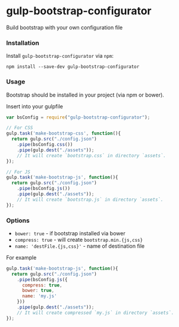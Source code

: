 # gulp-bootstrap-configurator
Build bootstrap with your own configuration file

### Installation
Install `gulp-bootstrap-configurator` via `npm`:
```
npm install --save-dev gulp-bootstrap-configurator
```

### Usage
Bootstrap should be installed in your project (via npm or bower).

Insert into your gulpfile

```javascript
var bsConfig = require("gulp-bootstrap-configurator");

// For CSS
gulp.task('make-bootstrap-css', function(){
  return gulp.src("./config.json")
    .pipe(bsConfig.css())
    .pipe(gulp.dest("./assets"));
    // It will create `bootstrap.css` in directory `assets`.
});

// For JS
gulp.task('make-bootstrap-js', function(){
  return gulp.src("./config.json")
    .pipe(bsConfig.js())
    .pipe(gulp.dest("./assets"));
    // It will create `bootstrap.js` in directory `assets`.
});
```

### Options
* `bower: true` - if bootstrap installed via bower
* `compress: true` - will create `bootstrap.min.{js,css}`
* `name: 'destFile.{js,css}'` - name of destination file

For example

```javascript
gulp.task('make-bootstrap-js', function(){
  return gulp.src("./config.json")
    .pipe(bsConfig.js({
      compress: true,
      bower: true,
      name: 'my.js'
    }))
    .pipe(gulp.dest("./assets"));
    // It will create compressed `my.js` in directory `assets`.
});
```
